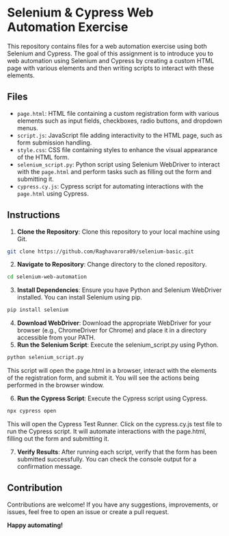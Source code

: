 # Selenium & Cypress Web Automation Exercise

This repository contains files for a web automation exercise using both Selenium and Cypress. The goal of this assignment is to introduce you to web automation using Selenium and Cypress by creating a custom HTML page with various elements and then writing scripts to interact with these elements.

## Files

- `page.html`: HTML file containing a custom registration form with various elements such as input fields, checkboxes, radio buttons, and dropdown menus.
- `script.js`: JavaScript file adding interactivity to the HTML page, such as form submission handling.
- `style.css`: CSS file containing styles to enhance the visual appearance of the HTML form.
- `selenium_script.py`: Python script using Selenium WebDriver to interact with the `page.html` and perform tasks such as filling out the form and submitting it.
- `cypress.cy.js`: Cypress script for automating interactions with the `page.html` using Cypress.

## Instructions

1. **Clone the Repository**: Clone this repository to your local machine using Git.

```bash
git clone https://github.com/Raghavarora09/selenium-basic.git
```
2. **Navigate to Repository**: Change directory to the cloned repository.
```bash
cd selenium-web-automation
```
3. **Install Dependencies**: Ensure you have Python and Selenium WebDriver installed. You can install Selenium using pip.

```bash
pip install selenium
```

4. **Download WebDriver**: Download the appropriate WebDriver for your browser (e.g., ChromeDriver for Chrome) and place it in a directory accessible from your PATH.
5. **Run the Selenium Script**: Execute the selenium_script.py using Python.

```bash
python selenium_script.py
```
This script will open the page.html in a browser, interact with the elements of the registration form, and submit it. You will see the actions being performed in the browser window.

6. **Run the Cypress Script**: Execute the Cypress script using Cypress.

```bash
npx cypress open
```
This will open the Cypress Test Runner. Click on the cypress.cy.js test file to run the Cypress script. It will automate interactions with the page.html, filling out the form and submitting it.

7. **Verify Results**: After running each script, verify that the form has been submitted successfully. You can check the console output for a confirmation message.

## Contribution
Contributions are welcome! If you have any suggestions, improvements, or issues, feel free to open an issue or create a pull request.

**Happy automating!**
